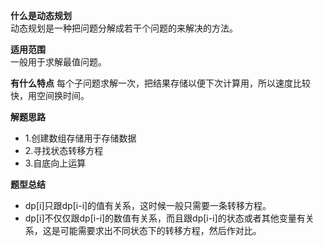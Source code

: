 **什么是动态规划**  
动态规划是一种把问题分解成若干个问题的来解决的方法。

**适用范围**  
一般用于求解最值问题。

**有什么特点**
每个子问题求解一次，把结果存储以便下次计算用，所以速度比较快，用空间换时间。

**解题思路**  
* 1.创建数组存储用于存储数据
* 2.寻找状态转移方程
* 3.自底向上运算

**题型总结**  
* dp[i]只跟dp[i-i]的值有关系，这时候一般只需要一条转移方程。
* dp[i]不仅仅跟dp[i-i]的数值有关系，而且跟dp[i-i]的状态或者其他变量有关系，这是可能需要求出不同状态下的转移方程，然后作对比。
